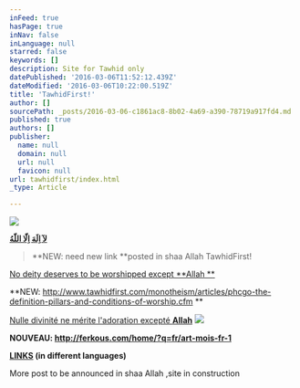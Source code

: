 ```yaml
---
inFeed: true
hasPage: true
inNav: false
inLanguage: null
starred: false
keywords: []
description: Site for Tawhid only
datePublished: '2016-03-06T11:52:12.439Z'
dateModified: '2016-03-06T10:22:00.519Z'
title: 'TawhidFirst!'
author: []
sourcePath: _posts/2016-03-06-c1861ac8-8b02-4a69-a390-78719a917fd4.md
published: true
authors: []
publisher:
  name: null
  domain: null
  url: null
  favicon: null
url: tawhidfirst/index.html
_type: Article

---
```

![](https://the-grid-user-content.s3-us-west-2.amazonaws.com/a5cc1b8d-3da8-4c28-993c-904d94af90b5.jpg)

**[لآ اِلَهَ اِلّا اللّهُ         ][0]**

> **NEW: need new link **posted in shaa Allah TawhidFirst!

[No deity deserves to be worshipped except **Allah        **][1]

**NEW:      http://www.tawhidfirst.com/monotheism/articles/phcgo-the-definition-pillars-and-conditions-of-worship.cfm **

[Nulle divinité ne mérite l'adoration excepté **Allah**][2]
![](https://the-grid-user-content.s3-us-west-2.amazonaws.com/eeb5ed17-9ed2-487f-963e-9a16791a34f7.png)

**NOUVEAU:          http://ferkous.com/home/?q=fr/art-mois-fr-1**

**[LINKS][3] (in different languages)**

More post to be announced in shaa Allah ,site in construction 

[0]: http://www.sahab.net/home/
[1]: http://www.tawhidfirst.com/monotheism/about.cfm
[2]: http://www.al.baida.online.fr/accueil.htm
[3]: http://marok1.com/